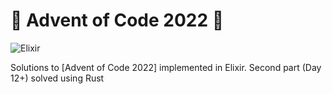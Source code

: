 # :christmas_tree: Advent of Code 2022 :christmas_tree:
![Elixir](https://img.shields.io/badge/elixir-%234B275F.svg?style=for-the-badge&logo=elixir&logoColor=white)

Solutions to [Advent of Code 2022] implemented in Elixir.
Second part (Day 12+) solved using Rust

[advent of code 2021]: https://adventofcode.com/2022
